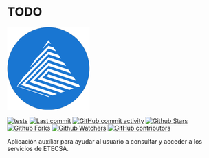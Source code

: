 # TODO

![logo](logo.png)

[![tests](https://github.com/todo-devs/todo/actions/workflows/tests/badge.svg?branch=main)](https://github.com/todo-devs/todo/actions?query=workflow%3Atests)
[![Last commit](https://img.shields.io/github/last-commit/todo-devs/todo.svg?style=flat)](https://github.com/todo-devs/todo/commits)
[![GitHub commit activity](https://img.shields.io/github/commit-activity/m/todo-devs/todo)](https://github.com/todo-devs/todo/commits)
[![Github Stars](https://img.shields.io/github/stars/todo-devs/todo?style=flat&logo=github)](https://github.com/todo-devs/todo/stargazers)
[![Github Forks](https://img.shields.io/github/forks/todo-devs/todo?style=flat&logo=github)](https://github.com/todo-devs/todo/network/members)
[![Github Watchers](https://img.shields.io/github/watchers/todo-devs/todo?style=flat&logo=github)](https://github.com/todo-devs/todo)
[![GitHub contributors](https://img.shields.io/github/contributors/todo-devs/todo)](https://github.com/todo-devs/todo/graphs/contributors)

Aplicación auxiliar para ayudar al usuario a consultar y acceder a los servicios de ETECSA.

